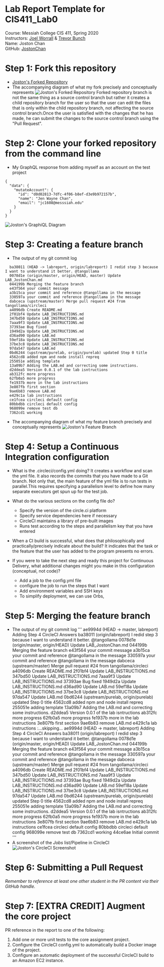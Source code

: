# Lab Report Template for CIS411_Lab0
Course: Messiah College CIS 411, Spring 2020<br/>
Instructors: [Joel Worrall](https://github.com/tangollama) & [Trevor Bunch](https://github.com/trevordbunch)<br/>
Name: Joston Chan<br/>
GitHub: [JostonChan](https://github.com/JostonChan)<br/>

# Step 1: Fork this repository
- [Joston's Forked Repository](https://github.com/JostonChan/cis411_lab0.git)
- The accompanying diagram of what my fork precisely and conceptually represents
  ![Joston's Forked Repository](Forked_Repository.png)
  Forked repository branch is not the same thing as a source control branch but rather it creates a child repository branch 
  for the user so that the user can edit the files that is only within the child repository branch, not affecting the source control branch.Once the user is satisfied with the changes that he has made, he can submit the changes to the source control branch using the "Pull Request".  

# Step 2: Clone your forked repository from the command line
- My GraphQL response from adding myself as an account on the test project
```
{
  "data": {
    "mutateAccount": {
      "id": "d0d02813-7dfc-4f06-b8ef-d3e9b972157b",
      "name": "Jen Wayne Chan",
      "email": "jc1608@messsiah.edu"
    }
  }
}
```
 ![Joston's GraphiQL Diagram](JostonGraphiQL.png)

# Step 3: Creating a feature branch
- The output of my git commit log
```
  ba38011 (HEAD -> labreport, origin/labreport) I redid step 3 because I want to understand it better. @tangollama
  0078d1e (origin/master, origin/HEAD, master) Update LAB_JostonChan.md
  044199b Merging the feature branch
  e43f564 your commit message
  a3b15ca your commit and reference @tangollama in the message
  330597a your commit and reference @tangollama in the message
  dabceca (upstream/master) Merge pull request #24 from tangollama/circleci
  a4096db Create README.md
  2f01bf4 Update LAB_INSTRUCTIONS.md
  347bd50 Update LAB_INSTRUCTIONS.md
  7aaa9f3 Update LAB_INSTRUCTIONS.md
  37393ae Bug fixed
  1949d2a Update LAB_INSTRUCTIONS.md
  d36ad90 Update LAB.md
  59ef18a Update LAB_INSTRUCTIONS.md
  37be3c8 Update LAB_INSTRUCTIONS.md
  97da547 Update LAB.md
  0bd6244 (upstream/purelab, origin/purelab) updated Step 0 title
  4562cd8 added npm and node install repreq
  255051e adding template
  13a09b7 Adding the LAB.md and correcting some instructions.
  d2ddea5 Version 0.0.1 of the lab isntructions
  ab312fc more progress
  62fb0a5 more progress
  fe1937b more in the lab instructions
  3e807fb first section
  9ae6b83 remove LAB.md
  e429c1a lab instructions
  ce1fcea circleci default config
  80bbdbb circleci default config
  968099e remove test db
  7362cd1 working
```
- The accompanying diagram of what my feature branch precisely and conceptually represents
 ![Joston's Feature Branch](Feature_Branch.png)

# Step 4: Setup a Continuous Integration configuration
- What is the .circleci/config.yml doing?
  It creates a workflow and scan the yml file. It also records the commits that you have made to a Git branch. Not only that, the main feature of the yml file is to run tests in parallel.This requires specifying a parallelism level to define how many separate executors get spun up for the test job. 

- What do the various sections on the config file do?
  - Specify the version of the circle.ci platform
  - Specify service dependencies here if necessary
  - CircleCI maintains a library of pre-built images
  - Runs test according to the steps and parallelism key that you have entered  

- When a CI build is successful, what does that philosophically and practically/precisely indicate about the build?
  It indicates that the task or the feature that the user has added to the program presents no errors. 

- If you were to take the next step and ready this project for Continuous Delivery, what additional changes might you make in this configuration (conceptual, not code)?
  - Add a job to the config.yml file
  - configure the job to run the steps that I want
  - Add environment variables and SSH keys
  - To simplify deployment, we can use Orbs, 


# Step 5: Merging the feature branch
* The output of my git commit log
'''
  ae9994d (HEAD -> master, labreport) Adding Step 4 CircleCI Answers
  ba38011 (origin/labreport) I redid step 3 because I want to understand it better. @tangollama
  0078d1e (origin/master, origin/HEAD) Update LAB_JostonChan.md
  044199b Merging the feature branch
  e43f564 your commit message
  a3b15ca your commit and reference @tangollama in the message
  330597a your commit and reference @tangollama in the message
  dabceca (upstream/master) Merge pull request #24 from tangollama/circleci
  a4096db Create README.md
  2f01bf4 Update LAB_INSTRUCTIONS.md
  347bd50 Update LAB_INSTRUCTIONS.md
  7aaa9f3 Update LAB_INSTRUCTIONS.md
  37393ae Bug fixed
  1949d2a Update LAB_INSTRUCTIONS.md
  d36ad90 Update LAB.md
  59ef18a Update LAB_INSTRUCTIONS.md
  37be3c8 Update LAB_INSTRUCTIONS.md
  97da547 Update LAB.md
  0bd6244 (upstream/purelab, origin/purelab) updated Step 0 title
  4562cd8 added npm and node install repreq
  255051e adding template
  13a09b7 Adding the LAB.md and correcting some instructions.
  d2ddea5 Version 0.0.1 of the lab isntructions
  ab312fc more progress
  62fb0a5 more progress
  fe1937b more in the lab instructions
  3e807fb first section
  9ae6b83 remove LAB.md
  e429c1a lab instructions
  :...skipping...
  ae9994d (HEAD -> master, labreport) Adding Step 4 CircleCI Answers
  ba38011 (origin/labreport) I redid step 3 because I want to understand it better. @tangollama
  0078d1e (origin/master, origin/HEAD) Update LAB_JostonChan.md
  044199b Merging the feature branch
  e43f564 your commit message
  a3b15ca your commit and reference @tangollama in the message
  330597a your commit and reference @tangollama in the message
  dabceca (upstream/master) Merge pull request #24 from tangollama/circleci
  a4096db Create README.md
  2f01bf4 Update LAB_INSTRUCTIONS.md
  347bd50 Update LAB_INSTRUCTIONS.md
  7aaa9f3 Update LAB_INSTRUCTIONS.md
  37393ae Bug fixed
  1949d2a Update LAB_INSTRUCTIONS.md
  d36ad90 Update LAB.md
  59ef18a Update LAB_INSTRUCTIONS.md
  37be3c8 Update LAB_INSTRUCTIONS.md
  97da547 Update LAB.md
  0bd6244 (upstream/purelab, origin/purelab) updated Step 0 title
  4562cd8 added npm and node install repreq
  255051e adding template
  13a09b7 Adding the LAB.md and correcting some instructions.
  d2ddea5 Version 0.0.1 of the lab isntructions
  ab312fc more progress
  62fb0a5 more progress
  fe1937b more in the lab instructions
  3e807fb first section
  9ae6b83 remove LAB.md
  e429c1a lab instructions
  ce1fcea circleci default config
  80bbdbb circleci default config
  968099e remove test db
  7362cd1 working
  44ce6ae Initial commit
'''
* A screenshot of the _Jobs_ list/Pipeline in CircleCI
 ![Joston's CircleCI Screenshot](JostonCircleCI.png)

# Step 6: Submitting a Pull Request
_Remember to reference at least one other student in the PR content via their GitHub handle._

# Step 7: [EXTRA CREDIT] Augment the core project
PR reference in the report to one of the following:
1. Add one or more unit tests to the core assignment project. 
2. Configure the CircleCI config.yml to automatically build a Docker image of the project.
3. Configure an automatic deployment of the successful CircleCI build to an Amazon EC2 instance.
